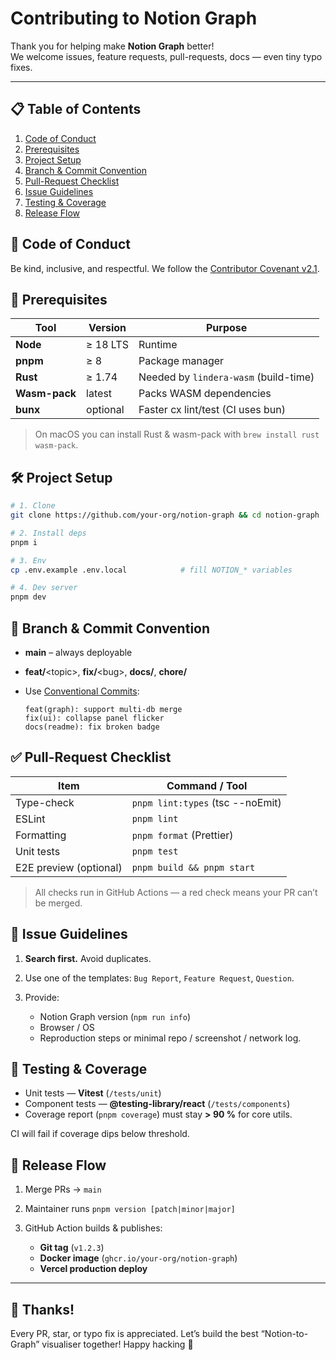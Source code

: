# Contributing to **Notion Graph**

Thank you for helping make **Notion Graph** better!  
We welcome issues, feature requests, pull-requests, docs — even tiny typo fixes.

---

## 📋 Table of Contents
1. [Code of Conduct](#-code-of-conduct)
2. [Prerequisites](#-prerequisites)
3. [Project Setup](#-project-setup)
4. [Branch & Commit Convention](#-branch--commit-convention)
5. [Pull-Request Checklist](#-pull-request-checklist)
6. [Issue Guidelines](#-issue-guidelines)
7. [Testing & Coverage](#-testing--coverage)
8. [Release Flow](#-release-flow)


## 🌟 Code of Conduct
Be kind, inclusive, and respectful. We follow the
[Contributor Covenant v2.1](https://www.contributor-covenant.org/).


## 🚀 Prerequisites
| Tool | Version | Purpose |
|------|---------|---------|
| **Node** | ≥ 18 LTS | Runtime |
| **pnpm** | ≥ 8 | Package manager |
| **Rust** | ≥ 1.74 | Needed by `lindera-wasm` (build-time) |
| **Wasm-pack** | latest | Packs WASM dependencies |
| **bunx** | optional | Faster cx lint/test (CI uses bun) |

> On macOS you can install Rust & wasm-pack with `brew install rust wasm-pack`.


## 🛠 Project Setup

```bash
# 1. Clone
git clone https://github.com/your-org/notion-graph && cd notion-graph

# 2. Install deps
pnpm i

# 3. Env
cp .env.example .env.local            # fill NOTION_* variables

# 4. Dev server
pnpm dev
```

## 🌳 Branch & Commit Convention

* **main** – always deployable
* **feat/**\<topic>, **fix/**\<bug>, **docs/**, **chore/**
* Use [Conventional Commits](https://www.conventionalcommits.org/):

  ```
  feat(graph): support multi-db merge
  fix(ui): collapse panel flicker
  docs(readme): fix broken badge
  ```

## ✅ Pull-Request Checklist

| Item                   | Command / Tool                   |
| ---------------------- | -------------------------------- |
| Type-check             | `pnpm lint:types` (tsc --noEmit) |
| ESLint                 | `pnpm lint`                      |
| Formatting             | `pnpm format` (Prettier)         |
| Unit tests             | `pnpm test`                      |
| E2E preview (optional) | `pnpm build && pnpm start`       |

> All checks run in GitHub Actions — a red check means your PR can’t be merged.


## 🐛 Issue Guidelines

1. **Search first.** Avoid duplicates.
2. Use one of the templates: `Bug Report`, `Feature Request`, `Question`.
3. Provide:

   * Notion Graph version (`npm run info`)
   * Browser / OS
   * Reproduction steps or minimal repo / screenshot / network log.

## 🧪 Testing & Coverage

* Unit tests — **Vitest** (`/tests/unit`)
* Component tests — **@testing-library/react** (`/tests/components`)
* Coverage report (`pnpm coverage`) must stay **> 90 %** for core utils.

CI will fail if coverage dips below threshold.

## 🚚 Release Flow

1. Merge PRs → `main`
2. Maintainer runs `pnpm version [patch|minor|major]`
3. GitHub Action builds & publishes:

   * **Git tag** (`v1.2.3`)
   * **Docker image** (`ghcr.io/your-org/notion-graph`)
   * **Vercel production deploy**

---

## 🤝 Thanks!

Every PR, star, or typo fix is appreciated.
Let’s build the best “Notion-to-Graph” visualiser together!
Happy hacking 💜